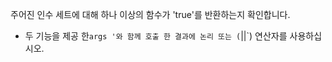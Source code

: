 주어진 인수 세트에 대해 하나 이상의 함수가 'true'를 반환하는지 확인합니다.

- 두 기능을 제공 한`args '와 함께 호출 한 결과에 논리 또는 (`||`) 연산자를 사용하십시오.